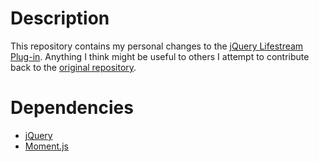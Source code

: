 # Description

This repository contains my personal changes to the [jQuery Lifestream Plug-in](http://github.com/christianv/jquery-lifestream). Anything I think might be useful to others I attempt to contribute back to the [original repository](http://github.com/christianv/jquery-lifestream).

# Dependencies

* [jQuery](http://jquery.com/)
* [Moment.js](http://momentjs.com/)